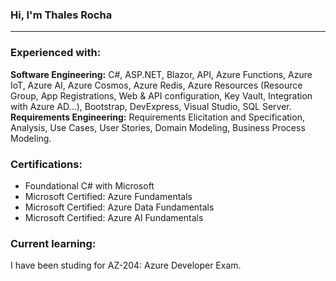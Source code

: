 ### Hi, I'm Thales Rocha
<hr>

<h3>Experienced with:</h3>
<strong>Software Engineering:</strong> C#, ASP.NET, Blazor, API, Azure Functions, Azure IoT, Azure AI, Azure Cosmos, Azure Redis, Azure Resources (Resource Group, App Registrations, Web & API configuration, Key Vault, Integration with Azure AD...), Bootstrap, DevExpress, Visual Studio, SQL Server.
<strong>Requirements Engineering:</strong> Requirements Elicitation and Specification, Analysis, Use Cases, User Stories, Domain Modeling, Business Process Modeling.

<h3>Certifications:</h3>
<ul>
	<li>Foundational C# with Microsoft</li>
	<li>Microsoft Certified: Azure Fundamentals</li>
	<li>Microsoft Certified: Azure Data Fundamentals</li>
  <li>Microsoft Certified: Azure AI Fundamentals</li>
</ul>

<h3>Current learning:</h3>
I have been studing for AZ-204: Azure Developer Exam.
